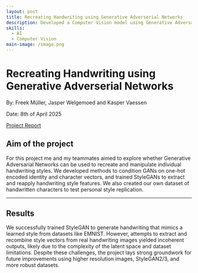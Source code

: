 ```yaml
---
layout: post
title: Recreating Handwriting using Generative Adverserial Networks
description: Developed a Computer Vision model using Generative Adversarial Networks (GANs) to recreate personalized handwriting styles, enabling the generation of handwritten text from style inputs using datasets like MNIST, NIST, and custom handwriting samples.
skills:
  - AI
  - Computer Vision
main-image: /image.png
---
```

Recreating Handwriting using Generative Adverserial Networks
===
By: Freek Müller, Jasper Welgemoed and Kasper Vaessen

Date: 8th of April 2025

[Project Report](https://hackmd.io/@jasperwelgemoed/Bk8wh2Sjkx)

## Aim of the project

For this project me and my teammates aimed to explore whether Generative Adversarial Networks can be used to recreate and manipulate individual handwriting styles. We developed methods to condition GANs on one-hot encoded identity and character vectors, and trained StyleGANs to extract and reapply handwriting style features. We also created our own dataset of handwritten characters to test personal style replication. 


---

## Results

We successfully trained StyleGAN to generate handwriting that mimics a learned style from datasets like EMNIST. However, attempts to extract and recombine style vectors from real handwriting images yielded incoherent outputs, likely due to the complexity of the latent space and dataset limitations. Despite these challenges, the project lays strong groundwork for future improvements using higher resolution images, StyleGAN2/3, and more robust datasets.




